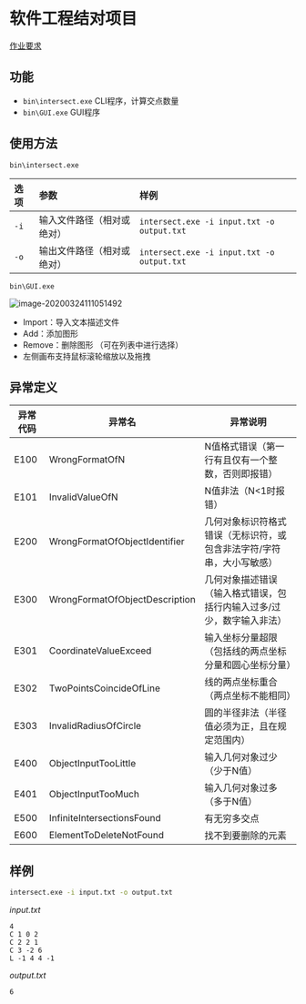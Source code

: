 # 软件工程结对项目

  [作业要求](https://edu.cnblogs.com/campus/buaa/BUAA_SE_2020_LJ/homework/10466)

## 功能


- `bin\intersect.exe`  CLI程序，计算交点数量
- `bin\GUI.exe`  GUI程序

## 使用方法

`bin\intersect.exe`

| 选项  | 参数                       | 样例                                       |
| :---- | :------------------------- | :----------------------------------------- |
| `-i ` | 输入文件路径（相对或绝对） | `intersect.exe -i input.txt -o output.txt` |
| `-o ` | 输出文件路径（相对或绝对） | `intersect.exe -i input.txt -o output.txt` |

`bin\GUI.exe`  

![image-20200324111051492](http://github.com/itmyhome2013/readme_add_pic/raw/master/README.assets/image-20200324111051492.png)

- Import：导入文本描述文件
- Add：添加图形
- Remove：删除图形 （可在列表中进行选择）
- 左侧画布支持鼠标滚轮缩放以及拖拽



## 异常定义

| 异常代码 | 异常名                         | 异常说明                                                     |
| -------- | ------------------------------ | ------------------------------------------------------------ |
| E100     | WrongFormatOfN                 | N值格式错误（第一行有且仅有一个整数，否则即报错）            |
| E101     | InvalidValueOfN                | N值非法（N<1时报错）                                         |
| E200     | WrongFormatOfObjectIdentifier  | 几何对象标识符格式错误（无标识符，或包含非法字符/字符串，大小写敏感） |
| E300     | WrongFormatOfObjectDescription | 几何对象描述错误（输入格式错误，包括行内输入过多/过少，数字输入非法） |
| E301     | CoordinateValueExceed          | 输入坐标分量超限（包括线的两点坐标分量和圆心坐标分量）       |
| E302     | TwoPointsCoincideOfLine        | 线的两点坐标重合（两点坐标不能相同）                         |
| E303     | InvalidRadiusOfCircle          | 圆的半径非法（半径值必须为正，且在规定范围内）               |
| E400     | ObjectInputTooLittle           | 输入几何对象过少（少于N值）                                  |
| E401     | ObjectInputTooMuch             | 输入几何对象过多（多于N值）                                  |
| E500     | InfiniteIntersectionsFound     | 有无穷多交点                                                 |
| E600     | ElementToDeleteNotFound        | 找不到要删除的元素                                           |

## 样例

```bash
intersect.exe -i input.txt -o output.txt
```

*input.txt*

```
4
C 1 0 2
C 2 2 1
C 3 -2 6
L -1 4 4 -1
```

*output.txt*

```
6
```



